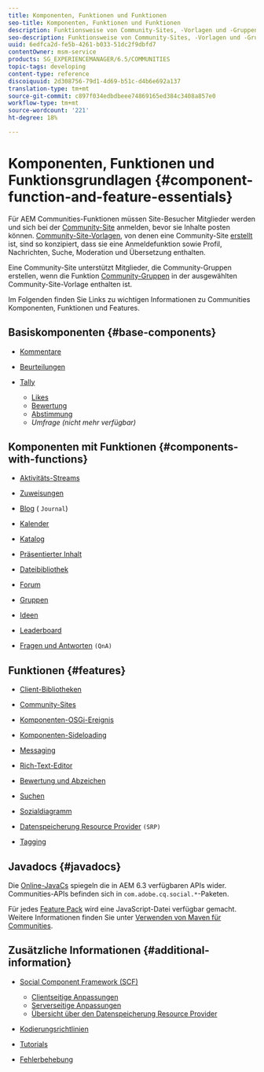 ```yaml
---
title: Komponenten, Funktionen und Funktionen
seo-title: Komponenten, Funktionen und Funktionen
description: Funktionsweise von Community-Sites, -Vorlagen und -Gruppen
seo-description: Funktionsweise von Community-Sites, -Vorlagen und -Gruppen
uuid: 6edfca2d-fe5b-4261-b033-51dc2f9dbfd7
contentOwner: msm-service
products: SG_EXPERIENCEMANAGER/6.5/COMMUNITIES
topic-tags: developing
content-type: reference
discoiquuid: 2d308756-79d1-4d69-b51c-d4b6e692a137
translation-type: tm+mt
source-git-commit: c897f034edbdbeee74869165ed384c3408a857e0
workflow-type: tm+mt
source-wordcount: '221'
ht-degree: 18%

---
```



# Komponenten, Funktionen und Funktionsgrundlagen {#component-function-and-feature-essentials}

Für AEM Communities-Funktionen müssen Site-Besucher Mitglieder werden und sich bei der [Community-Site](overview.md#communitiessites) anmelden, bevor sie Inhalte posten können. [Community-Site-Vorlagen](sites.md), von denen eine Community-Site [erstellt](sites-console.md) ist, sind so konzipiert, dass sie eine Anmeldefunktion sowie Profil, Nachrichten, Suche, Moderation und Übersetzung enthalten.

Eine Community-Site unterstützt Mitglieder, die Community-Gruppen erstellen, wenn die Funktion [Community-Gruppen](functions.md#groups-function) in der ausgewählten Community-Site-Vorlage enthalten ist.

Im Folgenden finden Sie Links zu wichtigen Informationen zu Communities Komponenten, Funktionen und Features.

## Basiskomponenten {#base-components}

* [Kommentare](essentials-comments.md)
* [Beurteilungen](reviews-basics.md)
* [Tally](tally.md)

   * [Likes](essentials-liking.md)
   * [Bewertung](rating-basics.md)
   * [Abstimmung](essentials-voting.md)
   * *Umfrage (nicht mehr verfügbar)*

## Komponenten mit Funktionen {#components-with-functions}

* [Aktivitäts-Streams](essentials-activities.md)
* [Zuweisungen](essentials-assignments.md)
* [Blog](blog-developer-basics.md) ( `Journal`)

* [Kalender](calendar-basics-for-developers.md)
* [Katalog](catalog-developer-essentials.md)
* [Präsentierter Inhalt](essentials-featured.md)
* [Dateibibliothek](essentials-file-library.md)
* [Forum](essentials-forum.md)
* [Gruppen](essentials-groups.md)
* [Ideen](ideation.md)
* [Leaderboard](leaderboard.md)
* [Fragen und Antworten](qna-essentials.md) `(QnA)`

## Funktionen {#features}

* [Client-Bibliotheken](clientlibs.md)
* [Community-Sites](sites-for-developers.md)
* [Komponenten-OSGi-Ereignis](events.md)
* [Komponenten-Sideloading](sideloading.md)
* [Messaging](essentials-messaging.md)
* [Rich-Text-Editor](rte.md)
* [Bewertung und Abzeichen](configure-scoring.md)
* [Suchen](search-implementation.md)
* [Sozialdiagramm](essentials-socialgraph.md)
* [Datenspeicherung Resource Provider](srp-and-ugc.md) `(SRP)`

* [Tagging](tag.md)

## Javadocs {#javadocs}

Die [Online-JavaCs](../../help/sites-developing/reference-materials.md) spiegeln die in AEM 6.3 verfügbaren APIs wider.
Communities-APIs befinden sich in `com.adobe.cq.social.*`-Paketen.

Für jedes [Feature Pack](deploy-communities.md#latestfeaturepack) wird eine JavaScript-Datei verfügbar gemacht. Weitere Informationen finden Sie unter [Verwenden von Maven für Communities](maven.md#javadocs).

## Zusätzliche Informationen {#additional-information}

* [Social Component Framework (SCF)](scf.md)

   * [Clientseitige Anpassungen](client-customize.md)
   * [Serverseitige Anpassungen](server-customize.md)
   * [Übersicht über den Datenspeicherung Resource Provider](srp.md)

* [Kodierungsrichtlinien ](code-guide.md)
* [Tutorials](tutorials.md)
* [Fehlerbehebung](troubleshooting.md)

